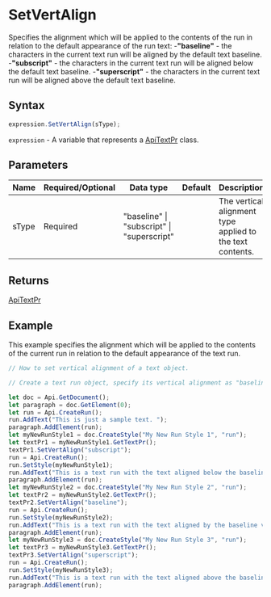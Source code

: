 # SetVertAlign

Specifies the alignment which will be applied to the contents of the run in relation to the default appearance of the run text:
-**"baseline"** - the characters in the current text run will be aligned by the default text baseline.
-**"subscript"** - the characters in the current text run will be aligned below the default text baseline.
-**"superscript"** - the characters in the current text run will be aligned above the default text baseline.

## Syntax

```javascript
expression.SetVertAlign(sType);
```

`expression` - A variable that represents a [ApiTextPr](../ApiTextPr.md) class.

## Parameters

| **Name** | **Required/Optional** | **Data type** | **Default** | **Description** |
| ------------- | ------------- | ------------- | ------------- | ------------- |
| sType | Required | "baseline" \| "subscript" \| "superscript" |  | The vertical alignment type applied to the text contents. |

## Returns

[ApiTextPr](../../ApiTextPr/ApiTextPr.md)

## Example

This example specifies the alignment which will be applied to the contents of the current run in relation to the default appearance of the text run.

```javascript editor-docx
// How to set vertical alignment of a text object.

// Create a text run object, specify its vertical alignment as "baseline", "subscript" or "superscript".

let doc = Api.GetDocument();
let paragraph = doc.GetElement(0);
let run = Api.CreateRun();
run.AddText("This is just a sample text. ");
paragraph.AddElement(run);
let myNewRunStyle1 = doc.CreateStyle("My New Run Style 1", "run");
let textPr1 = myNewRunStyle1.GetTextPr();
textPr1.SetVertAlign("subscript");
run = Api.CreateRun();
run.SetStyle(myNewRunStyle1);
run.AddText("This is a text run with the text aligned below the baseline vertically. ");
paragraph.AddElement(run);
let myNewRunStyle2 = doc.CreateStyle("My New Run Style 2", "run");
let textPr2 = myNewRunStyle2.GetTextPr();
textPr2.SetVertAlign("baseline");
run = Api.CreateRun();
run.SetStyle(myNewRunStyle2);
run.AddText("This is a text run with the text aligned by the baseline vertically. ");
paragraph.AddElement(run);
let myNewRunStyle3 = doc.CreateStyle("My New Run Style 3", "run");
let textPr3 = myNewRunStyle3.GetTextPr();
textPr3.SetVertAlign("superscript");
run = Api.CreateRun();
run.SetStyle(myNewRunStyle3);
run.AddText("This is a text run with the text aligned above the baseline vertically.");
paragraph.AddElement(run);
```
